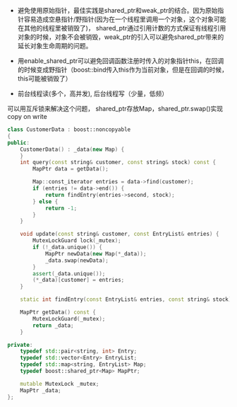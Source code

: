 <!--
author: checkking
date: 2017-05-13
title: 阅读笔记-线程安全的对象生命周期管理
tags: C/C++
category: C/C++
status: publish
summary: 
-->
- 避免使用原始指针，最佳实践是shared_ptr和weak_ptr的结合。因为原始指针容易造成空悬指针/野指针(因为在一个线程里调用一个对象，这个对象可能在其他的线程里被销毁了)， shared_ptr通过引用计数的方式保证有线程引用对象的时候，对象不会被销毁，weak_ptr的引入可以避免shared_ptr带来的延长对象生命周期的问题。

- 用enable_shared_ptr可以避免回调函数注册时传入的对象指针this，在回调的时候变成野指针（boost::bind传入this作为当前对象，但是在回调的时候，this可能被销毁了）

- 前台线程读(多个，高并发), 后台线程写（少量，低频）

可以用互斥锁来解决这个问题， shared_ptr存放Map，shared_ptr.swap()实现copy on write

```cpp
class CustomerData : boost::noncopyable
{
public:
    CustomerData() : _data(new Map) {   
    }
    int query(const string& customer, const string& stock) const {
        MapPtr data = getData();

        Map::const_iterator entries = data->find(customer);
        if (entries != data->end()) {
            return findEntry(entries->second, stock);    
        } else {
            return -1;    
        }
    }

    void update(const string& customer, const EntryList& entries) {
        MutexLockGuard lock(_mutex);
        if (!_data.unique()) {
            MapPtr newData(new Map(*_data));
            _data.swap(newData);
        }
        assert(_data.unique());
        (*_data)[customer] = entries;
    }

    static int findEntry(const EntryList& entries, const string& stock);

    MapPtr getData() const {
        MutexLockGuard(_mutex);
        return _data;
    }

private:
    typedef std::pair<string, int> Entry;
    typedef std::vector<Entry> EntryList;
    typedef std::map<string, EntryList> Map;
    typedef boost::shared_ptr<Map> MapPtr;

    mutable MutexLock _mutex;
    MapPtr _data;
};
```
